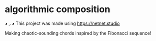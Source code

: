# algorithmic composition
◕ ◞ ◕ This project was made using https://netnet.studio

Making chaotic-sounding chords inspired by the Fibonacci sequence!
